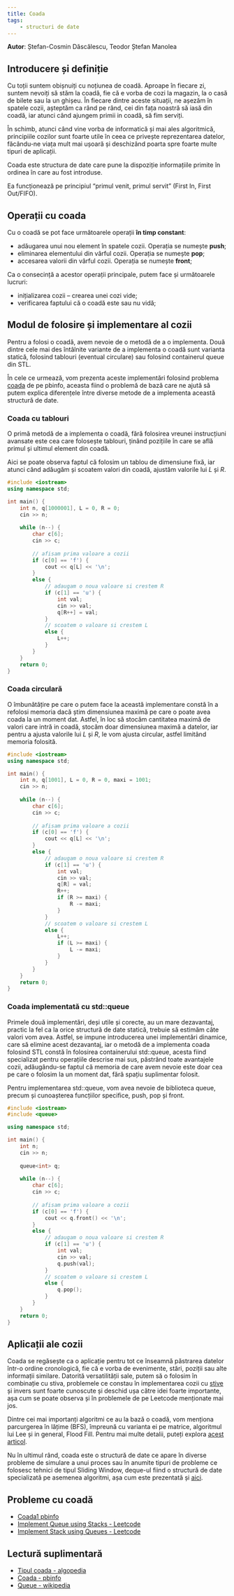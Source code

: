 ```yaml
---
title: Coada
tags:
    - structuri de date
---
```


**Autor**: Ștefan-Cosmin Dăscălescu, Teodor Ștefan Manolea

## Introducere și definiție

Cu toții suntem obișnuiți cu noțiunea de coadă. Aproape în fiecare zi, suntem nevoiți să stăm la coadă, fie că e vorba de cozi la magazin, la o casă de bilete sau la un ghișeu. În fiecare dintre aceste situații, ne așezăm în spatele cozii, așteptăm ca rând pe rând, cei din fața noastră să iasă din coadă, iar atunci când ajungem primii in coadă, să fim serviți.

În schimb, atunci când vine vorba de informatică și mai ales algoritmică, principiile cozilor sunt foarte utile în ceea ce privește reprezentarea datelor, făcându-ne viața mult mai ușoară și deschizând poarta spre foarte multe tipuri de aplicații.

Coada este structura de date care pune la dispoziție informațiile primite în ordinea în care au fost introduse.

Ea funcționează pe principiul “primul venit, primul servit” (First In, First Out/FIFO).

## Operații cu coada

Cu o coadă se pot face următoarele operații **în timp constant**:

* adăugarea unui nou element în spatele cozii. Operația se numește **push**;
* eliminarea elementului din vârful cozii. Operația se numește **pop**;
* accesarea valorii din vârful cozii. Operația se numește **front**;

Ca o consecință a acestor operații principale, putem face și următoarele lucruri:

* inițializarea cozii – crearea unei cozi vide;
* verificarea faptului că o coadă este sau nu vidă;

## Modul de folosire și implementare al cozii

Pentru a folosi o coadă, avem nevoie de o metodă de a o implementa. Două dintre cele mai des întâlnite variante de a implementa o coadă sunt varianta statică, folosind tablouri (eventual circulare) sau folosind containerul queue din STL.

În cele ce urmează, vom prezenta aceste implementări folosind problema [coada](https://www.pbinfo.ro/probleme/876/coada) de pe pbinfo, aceasta fiind o problemă de bază care ne ajută să putem explica diferențele între diverse metode de a implementa această structură de date. 

### Coada cu tablouri

O primă metodă de a implementa o coadă, fără folosirea vreunei instrucțiuni avansate este cea care folosește tablouri, ținând pozițiile în care se află primul și ultimul element din coadă. 

Aici se poate observa faptul că folosim un tablou de dimensiune fixă, iar atunci când adăugăm și scoatem valori din coadă, ajustăm valorile lui $L$ și $R$.

```cpp
#include <iostream>
using namespace std;

int main() {
    int n, q[1000001], L = 0, R = 0;
    cin >> n;
    
    while (n--) {
        char c[6];
        cin >> c;
        
        // afisam prima valoare a cozii
        if (c[0] == 'f') {
            cout << q[L] << '\n';
        }
        else {
            // adaugam o noua valoare si crestem R
            if (c[1] == 'u') {
                int val;
                cin >> val;
                q[R++] = val;
            }
            // scoatem o valoare si crestem L
            else {
                L++;
            }
        }
    }
    return 0;
}
```

### Coada circulară 

O îmbunătățire pe care o putem face la această implementare constă în a refolosi memoria dacă știm dimensiunea maximă pe care o poate avea coada la un moment dat. Astfel, în loc să stocăm cantitatea maximă de valori care intră in coadă, stocăm doar dimensiunea maximă a datelor, iar pentru a ajusta valorile lui $L$ și $R$, le vom ajusta circular, astfel limitând memoria folosită. 

```cpp
#include <iostream>
using namespace std;

int main() {
    int n, q[1001], L = 0, R = 0, maxi = 1001;
    cin >> n;
    
    while (n--) {
        char c[6];
        cin >> c;
        
        // afisam prima valoare a cozii
        if (c[0] == 'f') {
            cout << q[L] << '\n';
        }
        else {
            // adaugam o noua valoare si crestem R
            if (c[1] == 'u') {
                int val;
                cin >> val;
                q[R] = val;
                R++;
                if (R >= maxi) {
                    R -= maxi;
                }
            }
            // scoatem o valoare si crestem L
            else {
                L++;
                if (L >= maxi) {
                    L -= maxi;
                }
            }
        }
    }
    return 0;
}
```

### Coada implementată cu std::queue

Primele două implementări, deși utile și corecte, au un mare dezavantaj, practic la fel ca la orice structură de date statică, trebuie să estimăm câte valori vom avea. Astfel, se impune introducerea unei implementări dinamice, care să elimine acest dezavantaj, iar o metodă de a implementa coada folosind STL constă în folosirea containerului std::queue, acesta fiind specializat pentru operațiile descrise mai sus, păstrând toate avantajele cozii, adăugându-se faptul că memoria de care avem nevoie este doar cea pe care o folosim la un moment dat, fără spațiu suplimentar folosit. 

Pentru implementarea std::queue, vom avea nevoie de biblioteca queue, precum și cunoașterea funcțiilor specifice, push, pop și front. 

```cpp
#include <iostream>
#include <queue>

using namespace std;

int main() {
    int n;
    cin >> n;
    
    queue<int> q;
    
    while (n--) {
        char c[6];
        cin >> c;
        
        // afisam prima valoare a cozii
        if (c[0] == 'f') {
            cout << q.front() << '\n';
        }
        else {
            // adaugam o noua valoare si crestem R
            if (c[1] == 'u') {
                int val;
                cin >> val;
                q.push(val);
            }
            // scoatem o valoare si crestem L
            else {
                q.pop();
            }
        }
    }
    return 0;
}
```

## Aplicații ale cozii

Coada se regăsește ca o aplicație pentru tot ce înseamnă păstrarea datelor într-o ordine cronologică, fie că e vorba de evenimente, stări, poziții sau alte informații similare. Datorită versatilității sale, putem să o folosim în combinație cu stiva, problemele ce constau în implementarea cozii cu [stive](./stack.md) și invers sunt foarte cunoscute și deschid ușa către idei foarte importante, așa cum se poate observa și în problemele de pe Leetcode menționate mai jos. 

Dintre cei mai importanți algoritmi ce au la bază o coadă, vom menționa parcurgerea în lățime (BFS), împreună cu varianta ei pe matrice, algoritmul lui Lee și in general, Flood Fill. Pentru mai multe detalii, puteți explora [acest articol](./lee.md).

Nu în ultimul rând, coada este o structură de date ce apare în diverse probleme de simulare a unui proces sau în anumite tipuri de probleme ce folosesc tehnici de tipul Sliding Window, deque-ul fiind o structură de date specializată pe asemenea algoritmi, așa cum este prezentată și [aici](./deque.md).


## Probleme cu coadă

* [Coada1 pbinfo](https://www.pbinfo.ro/probleme/1598/coada1)
* [Implement Queue using Stacks - Leetcode](https://leetcode.com/problems/implement-queue-using-stacks/description/)
* [Implement Stack using Queues - Leetcode](https://leetcode.com/problems/implement-stack-using-queues/description/)

## Lectură suplimentară

* [Tipul coada - algopedia](https://www.algopedia.ro/wiki/index.php/Clasa_a_VII-a_lec%C8%9Bia_14_-_12_dec_2019#Tipul_coad%C4%83)
* [Coada - pbinfo](https://www.pbinfo.ro/articole/19579/coada)
* [Queue - wikipedia](https://en.wikipedia.org/wiki/Queue_(abstract_data_type))